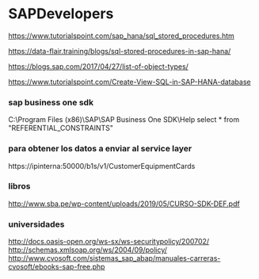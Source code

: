 # SAPDevelopers





https://www.tutorialspoint.com/sap_hana/sql_stored_procedures.htm

https://data-flair.training/blogs/sql-stored-procedures-in-sap-hana/


https://blogs.sap.com/2017/04/27/list-of-object-types/

https://www.tutorialspoint.com/Create-View-SQL-in-SAP-HANA-database


### sap business one sdk
C:\Program Files (x86)\SAP\SAP Business One SDK\Help
select * from "REFERENTIAL_CONSTRAINTS"

### para obtener los datos a enviar al service layer
https://ipinterna:50000/b1s/v1/CustomerEquipmentCards


### libros
http://www.sba.pe/wp-content/uploads/2019/05/CURSO-SDK-DEF.pdf

### universidades
http://docs.oasis-open.org/ws-sx/ws-securitypolicy/200702/
http://schemas.xmlsoap.org/ws/2004/09/policy/
http://www.cvosoft.com/sistemas_sap_abap/manuales-carreras-cvosoft/ebooks-sap-free.php